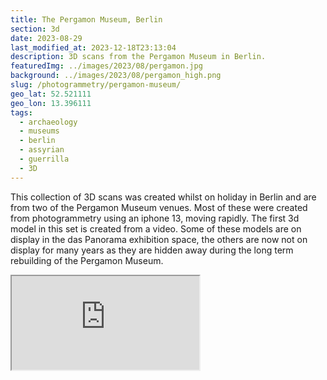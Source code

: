 ```yaml
---
title: The Pergamon Museum, Berlin
section: 3d
date: 2023-08-29
last_modified_at: 2023-12-18T23:13:04
description: 3D scans from the Pergamon Museum in Berlin.
featuredImg: ../images/2023/08/pergamon.jpg
background: ../images/2023/08/pergamon_high.png
slug: /photogrammetry/pergamon-museum/
geo_lat: 52.521111
geo_lon: 13.396111
tags:
  - archaeology
  - museums
  - berlin
  - assyrian
  - guerrilla
  - 3D
---
```


This collection of 3D scans was created whilst on holiday in Berlin and are from two of the Pergamon Museum venues.
Most of these were created from photogrammetry using an iphone 13, moving rapidly. The first 3d model in this set is created
from a video. Some of these models are on display in the das Panorama exhibition space, the others are now not on display 
for many years as they are hidden away during the long term rebuilding of the Pergamon Museum.

<div class="ratio ratio-1x1 mb-3">
<iframe src="https://sketchfab.com/playlists/embed?collection=451ad36ac3ab43e9bd0234b03e6a4e95&autostart=0"
        title="Pergamon Museum"
        allowfullscreen
        mozallowfullscreen="true"
        webkitallowfullscreen="true"
        allow="autoplay; fullscreen; xr-spatial-tracking"
        xr-spatial-tracking
        execution-while-out-of-viewport
        execution-while-not-rendered
        web-share
    ></iframe>
</div>
